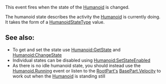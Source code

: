 This event fires when the state of the [Humanoid](https://developer.roblox.com/en-us/api-reference/class/Humanoid) is changed.

The humanoid state describes the activity the [Humanoid](https://developer.roblox.com/en-us/api-reference/class/Humanoid) is currently doing. It takes the form of a [HumanoidStateType](https://developer.roblox.com/en-us/api-reference/enum/HumanoidStateType) value.

See also:
---------

*   To get and set the state use [Humanoid:GetState](https://developer.roblox.com/en-us/api-reference/function/Humanoid/GetState) and [Humanoid:ChangeState](https://developer.roblox.com/en-us/api-reference/function/Humanoid/ChangeState)
*   Individual states can be disabled using [Humanoid:SetStateEnabled](https://developer.roblox.com/en-us/api-reference/function/Humanoid/SetStateEnabled)
*   As there is no idle humanoid state, you should instead use the [Humanoid.Running](https://developer.roblox.com/en-us/api-reference/event/Humanoid/Running) event or listen to the [RootPart's](https://developer.roblox.com/en-us/api-reference/property/Humanoid/RootPart) [BasePart.Velocity](https://developer.roblox.com/en-us/api-reference/property/BasePart/Velocity) to work out when the [Humanoid](https://developer.roblox.com/en-us/api-reference/class/Humanoid) is standing still